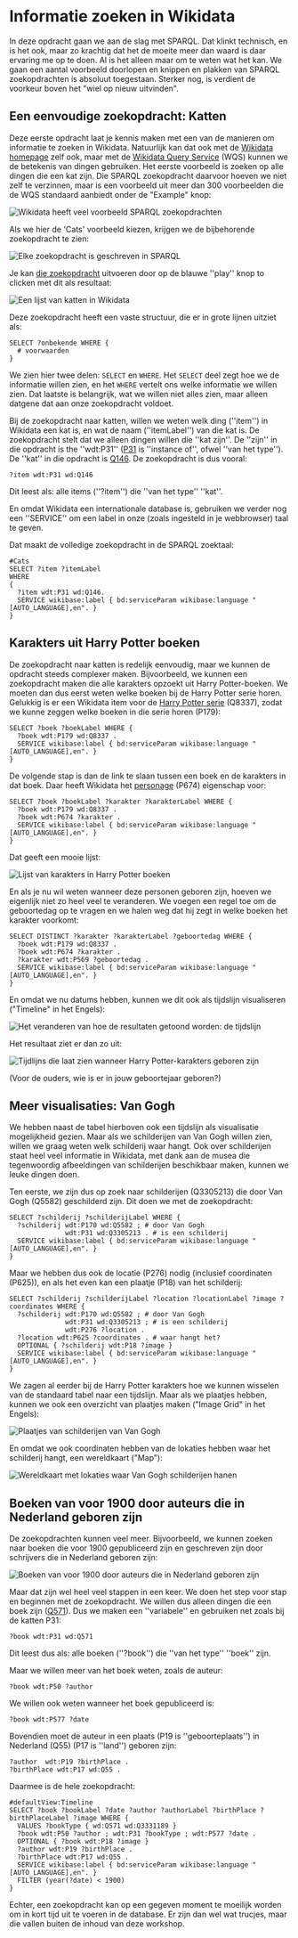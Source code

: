 Informatie zoeken in Wikidata
=============================

In deze opdracht gaan we aan de slag met SPARQL. Dat klinkt technisch, en is het ook, maar zo krachtig
dat het de moeite meer dan waard is daar ervaring me op te doen. Al is het alleen maar om te weten wat
het kan. We gaan een aantal voorbeeld doorlopen en knippen en plakken van SPARQL zoekopdrachten is 
absoluut toegestaan. Sterker nog, is verdient de voorkeur boven het "wiel op nieuw uitvinden".

Een eenvoudige zoekopdracht: Katten
-------------------------------------

Deze eerste opdracht laat je kennis maken met een van de manieren om informatie te zoeken in Wikidata.
Natuurlijk kan dat ook met de [Wikidata homepage](http://wikidata.org/) zelf ook, maar met de 
[Wikidata Query Service](https://query.wikidata.org/) (WQS) kunnen we de betekenis van dingen gebruiken.
Het eerste voorbeeld is zoeken op alle dingen die een kat zijn. Die SPARQL zoekopdracht daarvoor
hoeven we niet zelf te verzinnen, maar is een voorbeeld uit meer dan 300 voorbeelden die de WQS
standaard aanbiedt onder de "Example" knop:

![Wikidata heeft veel voorbeeld SPARQL zoekopdrachten](Screenshot_20171110_114139.png)

Als we hier de 'Cats' voorbeeld kiezen, krijgen we de bijbehorende zoekopdracht te zien:

![Elke zoekopdracht is geschreven in SPARQL](Screenshot_20171110_114726.png)

Je kan [die zoekopdracht](https://query.wikidata.org/#%23Cats%0ASELECT%20%3Fitem%20%3FitemLabel%20%0AWHERE%20%0A%7B%0A%20%20%3Fitem%20wdt%3AP31%20wd%3AQ146.%0A%20%20SERVICE%20wikibase%3Alabel%20%7B%20bd%3AserviceParam%20wikibase%3Alanguage%20%22%5BAUTO_LANGUAGE%5D%2Cen%22.%20%7D%0A%7D)
uitvoeren door op de blauwe ''play'' knop to clicken met dit als resultaat:

![Een lijst van katten in Wikidata](Screenshot_20180303_150856.png)

Deze zoekopdracht heeft een vaste structuur, die er in grote lijnen uitziet als:

```sparql
SELECT ?onbekende WHERE {
  # voorwaarden
}
```

We zien hier twee delen: ``SELECT`` en ``WHERE``. Het ``SELECT`` deel zegt hoe we de informatie willen zien, en het
``WHERE`` vertelt ons welke informatie we willen zien. Dat laatste is belangrijk, wat we willen niet alles zien,
maar alleen datgene dat aan onze zoekopdracht voldoet.

Bij de zoekopdracht naar katten, willen we weten welk ding (''item'') in Wikidata een kat is, en wat de
naam (''itemLabel'') van die kat is. De zoekopdracht stelt dat we alleen dingen willen die ''kat zijn''.
De ''zijn'' in die opdracht is the ''wdt:P31'' ([P31](https://www.wikidata.org/wiki/Property:P31) is
''instance of'', ofwel ''van het type''). De ''kat''
in die opdracht is [Q146](https://www.wikidata.org/wiki/Q146). De zoekopdracht is dus vooral:

```sparql
?item wdt:P31 wd:Q146
````

Dit leest als: alle items (''?item'') die ''van het type'' ''kat''.

En omdat Wikidata een internationale database is, gebruiken we verder nog een ''SERVICE'' om een label in
onze (zoals ingesteld in je webbrowser) taal te geven.

Dat maakt de volledige zoekopdracht in de SPARQL zoektaal:

```sparql
#Cats
SELECT ?item ?itemLabel 
WHERE 
{
  ?item wdt:P31 wd:Q146.
  SERVICE wikibase:label { bd:serviceParam wikibase:language "[AUTO_LANGUAGE],en". }
}
```

Karakters uit Harry Potter boeken
---------------------------------

De zoekopdracht naar katten is redelijk eenvoudig, maar we kunnen de opdracht steeds complexer maken.
Bijvoorbeeld, we kunnen een zoekopdracht maken die alle karakters opzoekt uit Harry Potter-boeken.
We moeten dan dus eerst weten welke boeken bij de Harry Potter serie horen. Gelukkig is er een
Wikidata item voor de [Harry Potter serie](https://www.wikidata.org/wiki/Q8337) (Q8337), zodat
we kunne zeggen welke boeken in die serie horen (P179):

```sparql
SELECT ?boek ?boekLabel WHERE {
  ?boek wdt:P179 wd:Q8337 .
  SERVICE wikibase:label { bd:serviceParam wikibase:language "[AUTO_LANGUAGE],en". }
}
```

De volgende stap is dan de link te slaan tussen een boek en de karakters in dat boek. Daar
heeft Wikidata het [personage](https://www.wikidata.org/wiki/Property:P674) (P674) eigenschap voor:

```sparql
SELECT ?boek ?boekLabel ?karakter ?karakterLabel WHERE {
  ?boek wdt:P179 wd:Q8337 .
  ?boek wdt:P674 ?karakter .
  SERVICE wikibase:label { bd:serviceParam wikibase:language "[AUTO_LANGUAGE],en". }
}
```

Dat geeft een mooie lijst:

![Lijst van karakters in Harry Potter boeken](Screenshot_20180323_171804.png)

En als je nu wil weten wanneer deze personen geboren zijn, hoeven we eigenlijk niet zo heel
veel te veranderen. We voegen een regel toe om de geboortedag op te vragen en we halen
weg dat hij zegt in welke boeken het karakter voorkomt:

```sparql
SELECT DISTINCT ?karakter ?karakterLabel ?geboortedag WHERE {
  ?boek wdt:P179 wd:Q8337 .
  ?boek wdt:P674 ?karakter .
  ?karakter wdt:P569 ?geboortedag .
  SERVICE wikibase:label { bd:serviceParam wikibase:language "[AUTO_LANGUAGE],en". }
}
```

En omdat we nu datums hebben, kunnen we dit ook als tijdslijn visualiseren ("Timeline" in het
Engels):

![Het veranderen van hoe de resultaten getoond worden: de tijdslijn](Screenshot_20180323_173020.png)

Het resultaat ziet er dan zo uit:

![Tijdlijns die laat zien wanneer Harry Potter-karakters geboren zijn](Screenshot_20180323_173302.png)

(Voor de ouders, wie is er in jouw geboortejaar geboren?)

## Meer visualisaties: Van Gogh

We hebben naast de tabel hierboven ook een tijdslijn als visualisatie mogelijkheid gezien. Maar als
we schilderijen van Van Gogh willen zien, willen we graag weten welk schilderij waar hangt. Ook over
schilderijen staat heel veel informatie in Wikidata, met dank aan de musea die tegenwoordig afbeeldingen
van schilderijen beschikbaar maken, kunnen we leuke dingen doen.

Ten eerste, we zijn dus op zoek naar schilderijen (Q3305213) die door Van Gogh (Q5582) geschilderd zijn. Dit
doen we met de zoekopdracht:

```sparql
SELECT ?schilderij ?schilderijLabel WHERE {
  ?schilderij wdt:P170 wd:Q5582 ; # door Van Gogh
              wdt:P31 wd:Q3305213 . # is een schilderij
  SERVICE wikibase:label { bd:serviceParam wikibase:language "[AUTO_LANGUAGE],en". }
}
```

Maar we hebben dus ook de locatie (P276) nodig (inclusief coordinaten (P625)),
en als het even kan een plaatje (P18) van het schilderij:

```sparql
SELECT ?schilderij ?schilderijLabel ?location ?locationLabel ?image ?coordinates WHERE {
  ?schilderij wdt:P170 wd:Q5582 ; # door Van Gogh
              wdt:P31 wd:Q3305213 ; # is een schilderij
              wdt:P276 ?location .
  ?location wdt:P625 ?coordinates . # waar hangt het?
  OPTIONAL { ?schilderij wdt:P18 ?image }
  SERVICE wikibase:label { bd:serviceParam wikibase:language "[AUTO_LANGUAGE],en". }
}
```

We zagen al eerder bij de Harry Potter karakters hoe we kunnen wisselen van de standaard tabel
naar een tijdslijn. Maar als we plaatjes hebben, kunnen we ook een overzicht van plaatjes maken
("Image Grid" in het Engels):

![Plaatjes van schilderijen van Van Gogh](Screenshot_20180323_223253.png)

En omdat we ook coordinaten hebben van de lokaties hebben waar het schilderij hangt, een wereldkaart ("Map"):

![Wereldkaart met lokaties waar Van Gogh schilderijen hanen](Screenshot_20180323_223413.png)


Boeken van voor 1900 door auteurs die in Nederland geboren zijn
---------------------------------------------------------------

De zoekopdrachten kunnen veel meer. Bijvoorbeeld, we kunnen zoeken naar boeken die voor 1900 gepubliceerd
zijn en geschreven zijn door schrijvers die in Nederland geboren zijn:

![Boeken van voor 1900 door auteurs die in Nederland geboren zijn](Screenshot_20180302_105138.png)

Maar dat zijn wel heel veel stappen in een keer. We doen het step voor stap en beginnen met de zoekopdracht.
We willen dus alleen dingen die een boek zijn ([Q571](https://www.wikidata.org/wiki/Q571)). Dus we maken
een ''variabele'' en gebruiken net zoals bij de katten P31:

```sparql
?book wdt:P31 wd:Q571
```

Dit leest dus als: alle boeken (''?book'') die ''van het type'' ''boek'' zijn.

Maar we willen meer van het boek weten, zoals de auteur:

```sparql
?book wdt:P50 ?author
```

We willen ook weten wanneer het boek gepubliceerd is:

```sparql
?book wdt:P577 ?date
```

Bovendien moet de auteur in een plaats (P19 is ''geboorteplaats'')
in Nederland (Q55) (P17 is ''land'') geboren zijn:

```sparql
?author  wdt:P19 ?birthPlace .
?birthPlace wdt:P17 wd:Q55 .
```

Daarmee is de hele zoekopdracht:

```sparql
#defaultView:Timeline
SELECT ?book ?bookLabel ?date ?author ?authorLabel ?birthPlace ?birthPlaceLabel ?image WHERE {
  VALUES ?bookType { wd:Q571 wd:Q3331189 }
  ?book wdt:P50 ?author ; wdt:P31 ?bookType ; wdt:P577 ?date .
  OPTIONAL { ?book wdt:P18 ?image }
  ?author wdt:P19 ?birthPlace .
  ?birthPlace wdt:P17 wd:Q55 .
  SERVICE wikibase:label { bd:serviceParam wikibase:language "[AUTO_LANGUAGE],en". }
  FILTER (year(?date) < 1900)
}
```

Echter, een zoekopdracht kan op een gegeven moment te moeilijk worden om in kort tijd uit te voeren in de database.
Er zijn dan wel wat trucjes, maar die vallen buiten de inhoud van deze workshop.

